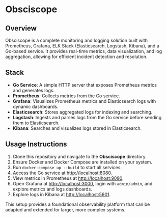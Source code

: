 # Obsciscope

## Overview
Obsciscope is a complete monitoring and logging solution built with Prometheus, Grafana, ELK Stack (Elasticsearch, Logstash, Kibana), and a Go-based service. It provides real-time metrics, data visualization, and log aggregation, allowing for efficient incident detection and resolution.

## Stack
- **Go Service**: A simple HTTP server that exposes Prometheus metrics and generates logs.
- **Prometheus**: Collects metrics from the Go service.
- **Grafana**: Visualizes Prometheus metrics and Elasticsearch logs with dynamic dashboards.
- **Elasticsearch**: Stores aggregated logs for indexing and searching.
- **Logstash**: Ingests and parses logs from the Go service before sending them to Elasticsearch.
- **Kibana**: Searches and visualizes logs stored in Elasticsearch.

## Usage Instructions
1. Clone this repository and navigate to the **Obsciscope** directory.
2. Ensure Docker and Docker Compose are installed on your system.
3. Run `docker-compose up --build` to start all services.
4. Access the Go service at [http://localhost:8080](http://localhost:8080).
5. View metrics in Prometheus at [http://localhost:9090](http://localhost:9090).
6. Open Grafana at [http://localhost:3000](http://localhost:3000), login with `admin/admin`, and explore metrics and logs dashboards.
7. Explore logs in Kibana at [http://localhost:5601](http://localhost:5601).

This setup provides a foundational observability platform that can be adapted and extended for larger, more complex systems.
